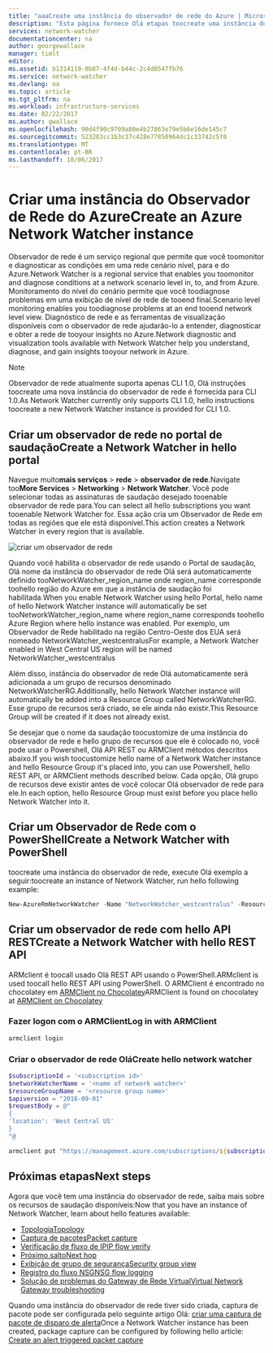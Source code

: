 ```yaml
---
title: "aaaCreate uma instância do observador de rede do Azure | Microsoft Docs"
description: "Esta página fornece Olá etapas toocreate uma instância do observador de rede usando o portal de saudação e a API REST do Azure"
services: network-watcher
documentationcenter: na
author: georgewallace
manager: timlt
editor: 
ms.assetid: b1314119-0b87-4f4d-b44c-2c4d0547fb76
ms.service: network-watcher
ms.devlang: na
ms.topic: article
ms.tgt_pltfrm: na
ms.workload: infrastructure-services
ms.date: 02/22/2017
ms.author: gwallace
ms.openlocfilehash: 90d4f90c9709a80e4b27863e79e5b6e16de145c7
ms.sourcegitcommit: 523283cc1b3c37c428e77850964dc1c33742c5f0
ms.translationtype: MT
ms.contentlocale: pt-BR
ms.lasthandoff: 10/06/2017
---
```

# <a name="create-an-azure-network-watcher-instance"></a><span data-ttu-id="dfa17-103">Criar uma instância do Observador de Rede do Azure</span><span class="sxs-lookup"><span data-stu-id="dfa17-103">Create an Azure Network Watcher instance</span></span>

<span data-ttu-id="dfa17-104">Observador de rede é um serviço regional que permite que você toomonitor e diagnosticar as condições em uma rede cenário nível, para e do Azure.</span><span class="sxs-lookup"><span data-stu-id="dfa17-104">Network Watcher is a regional service that enables you toomonitor and diagnose conditions at a network scenario level in, to, and from Azure.</span></span> <span data-ttu-id="dfa17-105">Monitoramento do nível do cenário permite que você toodiagnose problemas em uma exibição de nível de rede de tooend final.</span><span class="sxs-lookup"><span data-stu-id="dfa17-105">Scenario level monitoring enables you toodiagnose problems at an end tooend network level view.</span></span> <span data-ttu-id="dfa17-106">Diagnóstico de rede e as ferramentas de visualização disponíveis com o observador de rede ajudarão-lo a entender, diagnosticar e obter a rede de tooyour insights no Azure.</span><span class="sxs-lookup"><span data-stu-id="dfa17-106">Network diagnostic and visualization tools available with Network Watcher help you understand, diagnose, and gain insights tooyour network in Azure.</span></span>

> [!NOTE]
> <span data-ttu-id="dfa17-107">Observador de rede atualmente suporta apenas CLI 1.0, Olá instruções toocreate uma nova instância do observador de rede é fornecida para CLI 1.0.</span><span class="sxs-lookup"><span data-stu-id="dfa17-107">As Network Watcher currently only supports CLI 1.0, hello instructions toocreate a new Network Watcher instance is provided for CLI 1.0.</span></span>

## <a name="create-a-network-watcher-in-hello-portal"></a><span data-ttu-id="dfa17-108">Criar um observador de rede no portal de saudação</span><span class="sxs-lookup"><span data-stu-id="dfa17-108">Create a Network Watcher in hello portal</span></span>

<span data-ttu-id="dfa17-109">Navegue muito**mais serviços** > **rede** > **observador de rede**.</span><span class="sxs-lookup"><span data-stu-id="dfa17-109">Navigate too**More Services** > **Networking** > **Network Watcher**.</span></span> <span data-ttu-id="dfa17-110">Você pode selecionar todas as assinaturas de saudação desejado tooenable observador de rede para.</span><span class="sxs-lookup"><span data-stu-id="dfa17-110">You can select all hello subscriptions you want tooenable Network Watcher for.</span></span> <span data-ttu-id="dfa17-111">Essa ação cria um Observador de Rede em todas as regiões que ele está disponível.</span><span class="sxs-lookup"><span data-stu-id="dfa17-111">This action creates a Network Watcher in every region that is available.</span></span>

![criar um observador de rede][1]

<span data-ttu-id="dfa17-113">Quando você habilita o observador de rede usando o Portal de saudação, Olá nome da instância do observador de rede Olá será automaticamente definido tooNetworkWatcher_region_name onde region_name corresponde toohello região do Azure em que a instância de saudação foi habilitada.</span><span class="sxs-lookup"><span data-stu-id="dfa17-113">When you enable Network Watcher using hello Portal, hello name of hello Network Watcher instance will automatically be set tooNetworkWatcher_region_name where region_name corresponds toohello Azure Region where hello instance was enabled.</span></span>  <span data-ttu-id="dfa17-114">Por exemplo, um Observador de Rede habilitado na região Centro-Oeste dos EUA será nomeado NetworkWatcher_westcentralus</span><span class="sxs-lookup"><span data-stu-id="dfa17-114">For example, a Network Watcher enabled in West Central US region will be named NetworkWatcher_westcentralus</span></span>

<span data-ttu-id="dfa17-115">Além disso, instância do observador de rede Olá automaticamente será adicionada a um grupo de recursos denominado NetworkWatcherRG.</span><span class="sxs-lookup"><span data-stu-id="dfa17-115">Additionally, hello Network Watcher instance will automatically be added into a Resource Group called NetworkWatcherRG.</span></span>  <span data-ttu-id="dfa17-116">Esse grupo de recursos será criado, se ele ainda não existir.</span><span class="sxs-lookup"><span data-stu-id="dfa17-116">This Resource Group will be created if it does not already exist.</span></span>

<span data-ttu-id="dfa17-117">Se desejar que o nome da saudação toocustomize de uma instância do observador de rede e hello grupo de recursos que ele é colocado no, você pode usar o Powershell, Olá API REST ou ARMClient métodos descritos abaixo.</span><span class="sxs-lookup"><span data-stu-id="dfa17-117">If you wish toocustomize hello name of a Network Watcher instance and hello Resource Group it's placed into, you can use Powershell, hello REST API, or ARMClient methods described below.</span></span>  <span data-ttu-id="dfa17-118">Cada opção, Olá grupo de recursos deve existir antes de você colocar Olá observador de rede para ele.</span><span class="sxs-lookup"><span data-stu-id="dfa17-118">In each option, hello Resource Group must exist before you place hello Network Watcher into it.</span></span>  

## <a name="create-a-network-watcher-with-powershell"></a><span data-ttu-id="dfa17-119">Criar um Observador de Rede com o PowerShell</span><span class="sxs-lookup"><span data-stu-id="dfa17-119">Create a Network Watcher with PowerShell</span></span>

<span data-ttu-id="dfa17-120">toocreate uma instância do observador de rede, execute Olá exemplo a seguir:</span><span class="sxs-lookup"><span data-stu-id="dfa17-120">toocreate an instance of Network Watcher, run hello following example:</span></span>

```powershell
New-AzureRmNetworkWatcher -Name "NetworkWatcher_westcentralus" -ResourceGroupName "NetworkWatcherRG" -Location "West Central US"
```

## <a name="create-a-network-watcher-with-hello-rest-api"></a><span data-ttu-id="dfa17-121">Criar um observador de rede com hello API REST</span><span class="sxs-lookup"><span data-stu-id="dfa17-121">Create a Network Watcher with hello REST API</span></span>

<span data-ttu-id="dfa17-122">ARMclient é toocall usado Olá REST API usando o PowerShell.</span><span class="sxs-lookup"><span data-stu-id="dfa17-122">ARMclient is used toocall hello REST API using PowerShell.</span></span> <span data-ttu-id="dfa17-123">O ARMClient é encontrado no chocolatey em [ARMClient no Chocolatey](https://chocolatey.org/packages/ARMClient)</span><span class="sxs-lookup"><span data-stu-id="dfa17-123">ARMClient is found on chocolatey at [ARMClient on Chocolatey](https://chocolatey.org/packages/ARMClient)</span></span>

### <a name="log-in-with-armclient"></a><span data-ttu-id="dfa17-124">Fazer logon com o ARMClient</span><span class="sxs-lookup"><span data-stu-id="dfa17-124">Log in with ARMClient</span></span>

```powerShell
armclient login
```

### <a name="create-hello-network-watcher"></a><span data-ttu-id="dfa17-125">Criar o observador de rede Olá</span><span class="sxs-lookup"><span data-stu-id="dfa17-125">Create hello network watcher</span></span>

```powershell
$subscriptionId = '<subscription id>'
$networkWatcherName = '<name of network watcher>'
$resourceGroupName = '<resource group name>'
$apiversion = "2016-09-01"
$requestBody = @"
{
'location': 'West Central US'
}
"@

armclient put "https://management.azure.com/subscriptions/${subscriptionId}/resourceGroups/${resourceGroupName}/providers/Microsoft.Network/networkWatchers/${networkWatcherName}?api-version=${api-version}" $requestBody
```

## <a name="next-steps"></a><span data-ttu-id="dfa17-126">Próximas etapas</span><span class="sxs-lookup"><span data-stu-id="dfa17-126">Next steps</span></span>

<span data-ttu-id="dfa17-127">Agora que você tem uma instância do observador de rede, saiba mais sobre os recursos de saudação disponíveis:</span><span class="sxs-lookup"><span data-stu-id="dfa17-127">Now that you have an instance of Network Watcher, learn about hello features available:</span></span>

* [<span data-ttu-id="dfa17-128">Topologia</span><span class="sxs-lookup"><span data-stu-id="dfa17-128">Topology</span></span>](network-watcher-topology-overview.md)
* [<span data-ttu-id="dfa17-129">Captura de pacotes</span><span class="sxs-lookup"><span data-stu-id="dfa17-129">Packet capture</span></span>](network-watcher-packet-capture-overview.md)
* [<span data-ttu-id="dfa17-130">Verificação de fluxo de IP</span><span class="sxs-lookup"><span data-stu-id="dfa17-130">IP flow verify</span></span>](network-watcher-ip-flow-verify-overview.md)
* [<span data-ttu-id="dfa17-131">Próximo salto</span><span class="sxs-lookup"><span data-stu-id="dfa17-131">Next hop</span></span>](network-watcher-next-hop-overview.md)
* [<span data-ttu-id="dfa17-132">Exibição de grupo de segurança</span><span class="sxs-lookup"><span data-stu-id="dfa17-132">Security group view</span></span>](network-watcher-security-group-view-overview.md)
* [<span data-ttu-id="dfa17-133">Registro do fluxo NSG</span><span class="sxs-lookup"><span data-stu-id="dfa17-133">NSG flow logging</span></span>](network-watcher-nsg-flow-logging-overview.md)
* [<span data-ttu-id="dfa17-134">Solução de problemas do Gateway de Rede Virtual</span><span class="sxs-lookup"><span data-stu-id="dfa17-134">Virtual Network Gateway troubleshooting</span></span>](network-watcher-troubleshoot-overview.md)

<span data-ttu-id="dfa17-135">Quando uma instância do observador de rede tiver sido criada, captura de pacote pode ser configurada pelo seguinte artigo Olá: [criar uma captura de pacote de disparo de alerta](network-watcher-alert-triggered-packet-capture.md)</span><span class="sxs-lookup"><span data-stu-id="dfa17-135">Once a Network Watcher instance has been created, package capture can be configured by following hello article: [Create an alert triggered packet capture](network-watcher-alert-triggered-packet-capture.md)</span></span>

[1]: ./media/network-watcher-create/figure1.png











